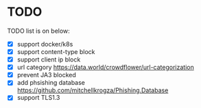 # TODO

TODO list is on below:

- [x] support docker/k8s
- [x] support content-type block
- [x] support client ip block
- [x] url category https://data.world/crowdflower/url-categorization
- [x] prevent JA3 blocked
- [x] add phsishing database https://github.com/mitchellkrogza/Phishing.Database
- [x] support TLS1.3